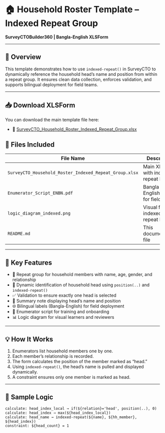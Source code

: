 
# 🏠 Household Roster Template – Indexed Repeat Group  
**SurveyCTOBuilder360 | Bangla-English XLSForm**

---

## 📌 Overview

This template demonstrates how to use `indexed-repeat()` in SurveyCTO to dynamically reference the household head’s name and position from within a repeat group. It ensures clean data collection, enforces validation, and supports bilingual deployment for field teams.

---
## 📥 Download XLSForm

You can download the main template file here:

- 📄 [SurveyCTO_Household_Roster_Indexed_Repeat_Group.xlsx](assets/SurveyCTO_Household_Roster_Indexed_Repeat_Group.xlsx)

## 📂 Files Included

| File Name                                      | Description |
|------------------------------------------------|-------------|
| `SurveyCTO_Household_Roster_Indexed_Repeat_Group.xlsx` | Main XLSForm with indexed-repeat logic |
| `Enumerator_Script_ENBN.pdf`                  | Bangla-English script for field teams |
| `logic_diagram_indexed.png`                   | Visual flow of indexed-repeat logic |
| `README.md`                                   | This documentation file |

---

## 🧠 Key Features

- 🔁 Repeat group for household members with name, age, gender, and relationship  
- 🎯 Dynamic identification of household head using `position(..)` and `indexed-repeat()`  
- ✅ Validation to ensure exactly one head is selected  
- 🧩 Summary note displaying head’s name and position  
- 🌐 Bilingual labels (Bangla-English) for field deployment  
- 📘 Enumerator script for training and onboarding  
- 📊 Logic diagram for visual learners and reviewers

---

## 💡 How It Works

1. Enumerators list household members one by one.
2. Each member’s relationship is recorded.
3. The form calculates the position of the member marked as “head.”
4. Using `indexed-repeat()`, the head’s name is pulled and displayed dynamically.
5. A constraint ensures only one member is marked as head.

---

## 📝 Sample Logic

```excel
calculate: head_index_local → if(${relation}='head', position(..), 0)  
calculate: head_index → max(${head_index_local})  
calculate: head_name → indexed-repeat(${name}, ${hh_member}, ${head_index})  
constraint: ${head_count} = 1

